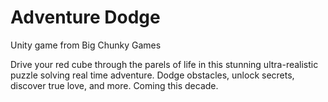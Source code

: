 # Adventure Dodge
Unity game from Big Chunky Games

Drive your red cube through the parels of life in this stunning ultra-realistic puzzle solving real time adventure.
Dodge obstacles, unlock secrets, discover true love, and more.
Coming this decade.
